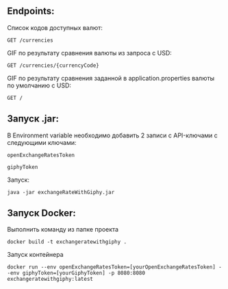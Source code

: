 Endpoints:
-  
Список кодов доступных валют:

`GET /currencies`

GIF по результату сравнения валюты из запроса с USD:

`GET /currencies/{currencyCode}`

GIF по результату сравнения заданной в application.properties валюты по умолчанию с USD:

`GET /`

Запуск .jar:
---

В Environment variable необходимо добавить 2 записи с API-ключами с следующими ключами:

`openExchangeRatesToken`

`giphyToken`

Запуск:
```
java -jar exchangeRateWithGiphy.jar
```

Запуск Docker:
-
Выполнить команду из папке проекта
```
docker build -t exchangeratewithgiphy .  
```
Запуск контейнера
```
docker run --env openExchangeRatesToken=[yourOpenExchangeRatesToken] --env giphyToken=[yourGiphyToken] -p 8080:8080 exchangeratewithgiphy:latest
```